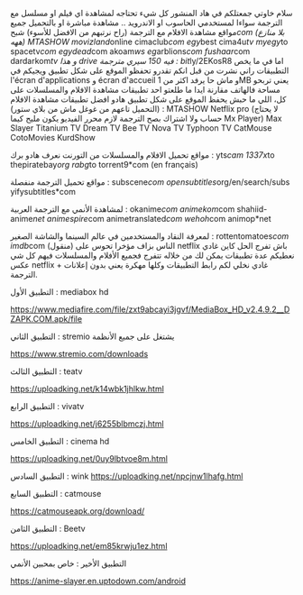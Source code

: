 سلام خاوتي
جمعتلكم في هاد المنشور كل شيء تحتاجه لمشاهدة اي فيلم او مسلسل مع الترجمة سواءا لمستخدمي الحاسوب او الاندرويد .. مشاهدة مباشرة او بالتحميل
جميع مواقع مشاهدة الافلام مع الترجمة (راح نرتبهم من الافضل للأسوء)
شبح*com (بلا منازع ههه)
MTASHOW
movizland*online
cimaclub*com
egy*best
cima4u*tv
myegy*to
spacetv*com
egydead*com
akoam*ws
eg*arblions*com
fushaar*com
dardarkom*tv
و هذا drive فيه 150 سيري مترجمة : bit*ly/2EKosR8
اما في ما يخص التطبيقات راني نشرت من قبل انكم تقدرو تحفظو الموقع على شكل تطبيق ويجيكم في l'écran d'applications و écran d'accueil و ماش حا يرفد اكثر من 1MB يعني تربحو مساحة فالهاتف مقارنة ايدا ما طلعتو احد تطبيقات مشاهدة الافلام والمسلسلات
على كل، اللي ما حبش يحفظ الموقع على شكل تطبيق هادو افضل تطبيقات مشاهدة الافلام (التحميل تاعهم من غوغل ماش من بلاي ستور) :
MTASHOW
Netflix pro (لا يحتاج حساب ولا اشتراك بصح الترجمة لازم محرر الفيديو يكون مليح كيما Mx Player)
Max Slayer
Titanium TV
Dream TV
Bee TV
Nova TV
Typhoon TV
CatMouse
CotoMovies
KurdShow

مواقع تحميل الافلام والمسلسلات من التورنت نعرف هادو برك :
yts*cam
1337x*to
thepiratebay*org
rabg*to
torrent9*com (en français)

مواقع تحميل الترجمة منفصلة :
subscene*com
opensubtitles*org/en/search/subs
yifysubtitles*com

لمشاهدة الأنمي مع الترجمة العربية :
okanime*com
animekom*com
shahiid-anime*net
animespire*com
animetranslated*com
wehoh*com
animop*net

لمعرفة النقاد والمستخدمين في عالم السينما والشاشة الصغير :
rottentomatoes*com
imdb*com
(منقول)
الناس بزاف مؤخرا تحوس على netflix باش تفرج   الحل
كاين غادي نعطيكم عدة تطبيقات يمكن لك من خلاله تتفرج فجميع الأفلام والمسلسلات فيهم كل شي عكس netflix غادي نخلي لكم رابط التطبيقات وكلها مهكرة يعني بدون إعلانات + الترجمة.

التطبيق الأول : mediabox hd

https://www.mediafire.com/file/zxt9abcayi3jgvf/MediaBox_HD_v2.4.9.2__DZAPK.COM.apk/file

التطبيق الثاني : stremio يشتغل على جميع الأنظمة

https://www.stremio.com/downloads

التطبيق الثالث : teatv

https://uploadking.net/k14wbk1jhlkw.html

التطبيق الرابع : vivatv

https://uploadking.net/j6255blbmczj.html

التطبيق الخامس : cinema hd

https://uploadking.net/0uy9lbtvoe8m.html

التطبيق السادس : wink
https://uploadking.net/npcjnw1lhafg.html

التطبيق السابع : catmouse

https://catmouseapk.org/download/

التطبيق الثامن : Beetv

https://uploadking.net/em85krwju1ez.html

التطبيق الأخير : خاص بمحبين الأنمي

https://anime-slayer.en.uptodown.com/android
